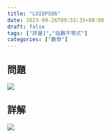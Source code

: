 ```yaml
---
title: "LOI8PSO6"
date: 2023-09-26T09:53:35+08:00
draft: false
tags: ["評量1","指數不等式"]
categories: ["數學"]
---
```

<!--more-->

## 問題
<img src="/posts/solution/LOI8PSO6-q.png">

## 詳解
<img src="/posts/solution/LOI8PSO6-sol.png">
